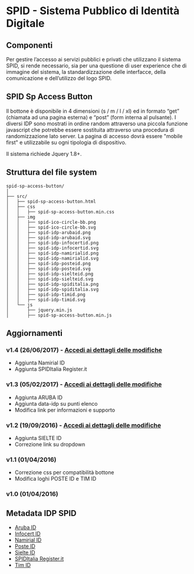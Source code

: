 # SPID - Sistema Pubblico di Identità Digitale

## Componenti
Per gestire l’accesso ai servizi pubblici e privati che utilizzano il sistema SPID, si rende necessario, sia per una questione di user experience che di immagine del sistema, la standardizzazione delle interfacce, della comunicazione e dell’utilizzo del logo SPID.


## SPID Sp Access Button
Il bottone è disponibile in 4 dimensioni (s / m / l / xl) ed in formato “get” (chiamata ad una pagina esterna) e “post” (form interna al pulsante). I diversi IDP sono mostrati in ordine random attraverso una piccola funzione javascript che potrebbe essere sostituita attraverso una procedura di randomizzazione lato server.
La pagina di accesso dovrà essere "mobile first" e utilizzabile su ogni tipologia di dispositivo.

Il sistema richiede Jquery 1.8+.


## Struttura del file system
```
spid-sp-access-button/
│
├── src/
│   ├── spid-sp-access-button.html
│   ├── css
│   │   ├── spid-sp-access-button.min.css
│   ├── img
│   │   ├── spid-ico-circle-bb.png
│   │   ├── spid-ico-circle-bb.svg
│   │   ├── spid-idp-arubaid.png
│   │   ├── spid-idp-arubaid.svg
│   │   ├── spid-idp-infocertid.png
│   │   ├── spid-idp-infocertid.svg
│   │   ├── spid-idp-namirialid.png
│   │   ├── spid-idp-namirialid.svg
│   │   ├── spid-idp-posteid.png
│   │   ├── spid-idp-posteid.svg
│   │   ├── spid-idp-sielteid.png
│   │   ├── spid-idp-sielteid.svg
│   │   ├── spid-idp-spiditalia.png
│   │   ├── spid-idp-spiditalia.svg
│   │   ├── spid-idp-timid.png
│   │   ├── spid-idp-timid.svg
│   └── js
│       ├── jquery.min.js
│       ├── spid-sp-access-button.min.js
```

## Aggiornamenti

### v1.4 (26/06/2017) - [Accedi ai dettagli delle modifiche](DETAILS-REL1.4.md)
- Aggiunta Namirial ID
- Aggiunta SPIDItalia Register.it

### v1.3 (05/02/2017) - [Accedi ai dettagli delle modifiche](DETAILS-REL1.3.md)
- Aggiunta ARUBA ID
- Aggiunta data-idp su punti elenco
- Modifica link per informazioni e supporto

### v1.2 (19/09/2016) - [Accedi ai dettagli delle modifiche](DETAILS-REL1.2.md)
- Aggiunta SIELTE ID
- Correzione link su dropdown

### v1.1 (01/04/2016)
- Correzione css per compatibilità bottone
- Modifica loghi POSTE ID e TIM ID

### v1.0 (01/04/2016)


## Metadata IDP SPID
- [Aruba ID](https://loginspid.aruba.it/metadata)
- [Infocert ID](https://identity.infocert.it/metadata/metadata.xml)
- [Namirial ID](https://idp.namirialtsp.com/idp/metadata)
- [Poste ID](http://posteid.poste.it/jod-fs/metadata/metadata.xml)
- [Sielte ID](https://identity.sieltecloud.it/simplesaml/metadata.xml)
- [SPIDItalia Register.it](https://spid.register.it/login/metadata)
- [Tim ID](https://login.id.tim.it/spid-services/MetadataBrowser/idp)
